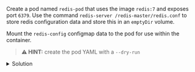 Create a pod named `redis-pod` that uses the image `redis:7` and exposes port `6379`. Use the command `redis-server /redis-master/redis.conf` to store redis configuration data and store this in an `emptyDir` volume. 

Mount the `redis-config` configmap data to the pod for use within the container.

> **⚠️ HINT:** create the pod YAML with a `--dry-run`


<details><summary>Solution</summary>
<br>

```bash
k run redis-pod --image=redis:7 --port 6379 --command 'redis-server' '/redis-master/redis.conf' --dry-run=client -o yaml > redis-pod.yaml
```{{exec}}

```bash
cat <<'EOF' > redis-pod.yaml
apiVersion: v1
kind: Pod
metadata:
  name: redis-pod
spec:
  initContainers:
  - name: init-redis-config
    image: busybox:1.36
    command:
    - sh
    - -c
    - |
      set -e
      cat <<EOF >/redis-master/redis.conf
      maxmemory $(cat /configmap/maxmemory)
      maxmemory-policy $(cat /configmap/maxmemory-policy)
      EOF
    volumeMounts:
    - name: redis-config
      mountPath: /redis-master
    - name: redis-config-map
      mountPath: /configmap
      readOnly: true
  containers:
  - name: redis
    image: redis:7
    command:
    - redis-server
    - /redis-master/redis.conf
    ports:
    - containerPort: 6379
    volumeMounts:
    - name: redis-config
      mountPath: /redis-master
    - name: redis-data
      mountPath: /redis-data
  volumes:
  - name: redis-config-map
    configMap:
      name: redis-config
  - name: redis-config
    emptyDir: {}
  - name: redis-data
    emptyDir: {}
EOF
```{{exec}}

```bash
k apply -f redis-pod.yaml
```{{exec}}

```bash
k get pod redis-pod -o wide
```{{exec}}

```bash
k logs redis-pod
```{{exec}}

</details>
